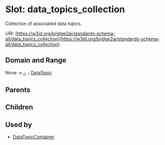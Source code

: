 
# Slot: data_topics_collection

Collection of associated data topics.

URI: [https://w3id.org/bridge2ai/standards-schema-all/data_topics_collection](https://w3id.org/bridge2ai/standards-schema-all/data_topics_collection)


## Domain and Range

None &#8594;  <sub>0..\*</sub> [DataTopic](DataTopic.md)

## Parents


## Children


## Used by

 * [DataTopicContainer](DataTopicContainer.md)
